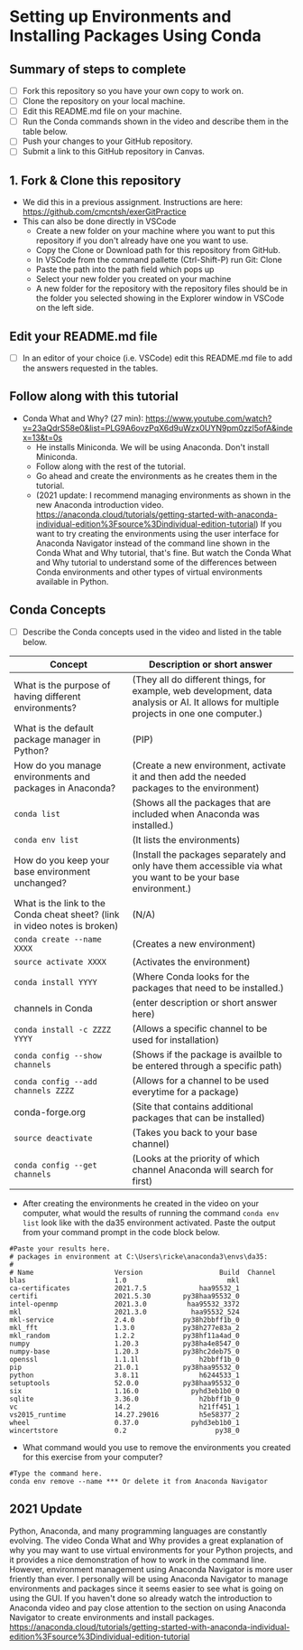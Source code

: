 # Setting up Environments and Installing Packages Using Conda

## Summary of steps to complete

- [ ] Fork this repository so you have your own copy to work on.
- [ ] Clone the repository on your local machine. 
- [ ] Edit this README.md file on your machine.
- [ ] Run the Conda commands shown in the video and describe them in the table below.
- [ ] Push your changes to your GitHub repository.
- [ ] Submit a link to this GitHub repository in Canvas.

## 1. Fork & Clone this repository

* We did this in a previous assignment. Instructions are here: https://github.com/cmcntsh/exerGitPractice
* This can also be done directly in VSCode
  * Create a new folder on your machine where you want to put this repository if you don't already have one you want to use.
  * Copy the Clone or Download path for this repository from GitHub.
  * In VSCode from the command pallette (Ctrl-Shift-P) run Git: Clone
  * Paste the path into the path field which pops up
  * Select your new folder you created on your machine
  * A new folder for the repository with the repository files should be in the folder you selected showing in the Explorer window in VSCode on the left side.
  
## Edit your README.md file

* [ ] In an editor of your choice (i.e. VSCode) edit this README.md file to add the answers requested in the tables.

## Follow along with this tutorial

* Conda What and Why? (27 min): https://www.youtube.com/watch?v=23aQdrS58e0&list=PLG9A6ovzPqX6d9uWzx0UYN9pm0zzl5ofA&index=13&t=0s
  * He installs Miniconda. We will be using Anaconda. Don't install Miniconda.
  * Follow along with the rest of the tutorial.
  * Go ahead and create the environments as he creates them in the tutorial.
  * (2021 update: I recommend managing environments as shown in the new Anaconda introduction video. https://anaconda.cloud/tutorials/getting-started-with-anaconda-individual-edition%3Fsource%3Dindividual-edition-tutorial) If you want to try creating the environments using the user interface for Anaconda Navigator instead of the command line shown in the Conda What and Why tutorial, that's fine. But watch the Conda What and Why tutorial to understand some of the differences between Conda environments and other types of virtual environments available in Python.

## Conda Concepts

* [ ] Describe the Conda concepts used in the video and listed in the table below.

|   Concept   |         Description or short answer         |
|     ---     |                     ---                     |
|What is the purpose of having different environments?     |(They all do different things, for example, web development, data analysis or AI.  It allows for multiple projects in one one computer.)|
|What is the default package manager in Python?            |(PIP)|
|How do you manage environments and packages in Anaconda?  |(Create a new environment, activate it and then add the needed packages to the environment)|
|`conda list`       |(Shows all the packages that are included when Anaconda was installed.)|
|`conda env list`       |(It lists the environments)|
|How do you keep your base environment unchanged?       |(Install the packages separately and only have them accessible via what you want to be your base environment.)|
|What is the link to the Conda cheat sheet? (link in video notes is broken)      |(N/A)|
|`conda create --name XXXX`       |(Creates a new environment)|
|`source activate XXXX`       |(Activates the environment)|
|`conda install YYYY`       |(Where Conda looks for the packages that need to be installed.)|
|channels in Conda       |(enter description or short answer here)|
|`conda install -c ZZZZ YYYY`       |(Allows a specific channel to be used for installation)|
|`conda config --show channels`       |(Shows if the package is availble to be entered through a specific path)|
|`conda config --add channels ZZZZ`       |(Allows for a channel to be used everytime for a package)|
|conda-forge.org       |(Site that contains additional packages that can be installed)|
|`source deactivate`       |(Takes you back to your base channel)|
|`conda config --get channels`       |(Looks at the priority of which channel Anaconda will search for first)|

* After creating the environments he created in the video on your computer, what would the results of running the command `conda env list` look like with the da35 environment activated. Paste the output from your command prompt in the code block below.

```
#Paste your results here.
# packages in environment at C:\Users\ricke\anaconda3\envs\da35:
#
# Name                    Version                   Build  Channel
blas                      1.0                         mkl
ca-certificates           2021.7.5             haa95532_1
certifi                   2021.5.30        py38haa95532_0
intel-openmp              2021.3.0          haa95532_3372
mkl                       2021.3.0           haa95532_524
mkl-service               2.4.0            py38h2bbff1b_0
mkl_fft                   1.3.0            py38h277e83a_2
mkl_random                1.2.2            py38hf11a4ad_0
numpy                     1.20.3           py38ha4e8547_0
numpy-base                1.20.3           py38hc2deb75_0
openssl                   1.1.1l               h2bbff1b_0
pip                       21.0.1           py38haa95532_0
python                    3.8.11               h6244533_1
setuptools                52.0.0           py38haa95532_0
six                       1.16.0             pyhd3eb1b0_0
sqlite                    3.36.0               h2bbff1b_0
vc                        14.2                 h21ff451_1
vs2015_runtime            14.27.29016          h5e58377_2
wheel                     0.37.0             pyhd3eb1b0_1
wincertstore              0.2                      py38_0

```
* What command would you use to remove the environments you created for this exercise from your computer?

```
#Type the command here. 
conda env remove --name *** Or delete it from Anaconda Navigator

```
## 2021 Update
Python, Anaconda, and many programming languages are constantly evolving. The video Conda What and Why provides a great explanation of why you may want to use virtual environments for your Python projects, and it provides a nice demonstration of how to work in the command line. However, environment management using Anaconda Navigator is more user friently than ever. I personally will be using Anaconda Navigator to manage environments and packages since it seems easier to see what is going on using the GUI. If you haven't done so already watch the introduction to Anaconda video and pay close attention to the section on using Anaconda Navigator to create environments and install packages. https://anaconda.cloud/tutorials/getting-started-with-anaconda-individual-edition%3Fsource%3Dindividual-edition-tutorial
